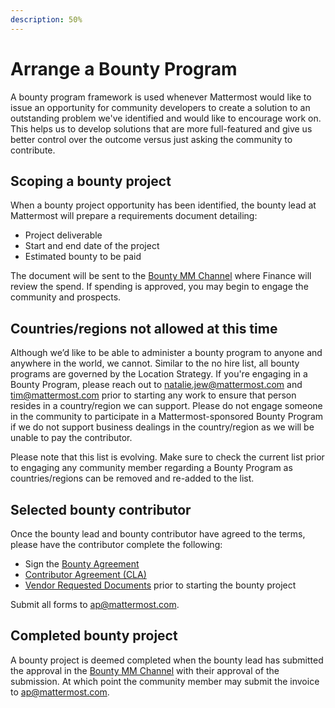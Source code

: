 ```yaml
---
description: 50%
---
```


# Arrange a Bounty Program

A bounty program framework is used whenever Mattermost would like to issue an opportunity for community developers to create a solution to an outstanding problem we've identified and would like to encourage work on. This helps us to develop solutions that are more full-featured and give us better control over the outcome versus just asking the community to contribute.

## Scoping a bounty project

When a bounty project opportunity has been identified, the bounty lead at Mattermost will prepare a requirements document detailing:

* Project deliverable
* Start and end date of the project
* Estimated bounty to be paid

The document will be sent to the [Bounty MM Channel](https://community.mattermost.com/private-core/channels/developer-bounty-program) where Finance will review the spend. If spending is approved, you may begin to engage the community and prospects.

## Countries/regions not allowed at this time

Although we’d like to be able to administer a bounty program to anyone and anywhere in the world, we cannot. Similar to the no hire list, all bounty programs are governed by the Location Strategy. If you're engaging in a Bounty Program, please reach out to [natalie.jew@mattermost.com](mailto:natalie.jew@mattermost.com) and [tim@mattermost.com](mailto:tim@mattermost.com) prior to starting any work to ensure that person resides in a country/region we can support. Please do not engage someone in the community to participate in a Mattermost-sponsored Bounty Program if we do not support business dealings in the country/region as we will be unable to pay the contributor.

Please note that this list is evolving. Make sure to check the current list prior to engaging any community member regarding a Bounty Program as countries/regions can be removed and re-added to the list.

## Selected bounty contributor

Once the bounty lead and bounty contributor have agreed to the terms, please have the contributor complete the following:

* Sign the [Bounty Agreement](https://docs.google.com/forms/d/e/1FAIpQLSf6LkK3uWV6-4rE5bM0lqGKynrfBpbRAg6aOOzpyKP_Ec2dJg/viewform?usp=sf_link)
* [Contributor Agreement \(CLA\)](https://mattermost.org/mattermost-contributor-agreement/)
* [Vendor Requested Documents](https://handbook.mattermost.com/operations/finance/spending-company-money/procurement/how-to-on-board-as-a-vendor#new-vendor-or-contractor) prior to starting the bounty project

Submit all forms to [ap@mattermost.com](mailto:ap@mattermost.com).

## Completed bounty project

A bounty project is deemed completed when the bounty lead has submitted the approval in the [Bounty MM Channel](https://community-release.mattermost.com/private-core/channels/developer-bounty-program) with their approval of the submission. At which point the community member may submit the invoice to [ap@mattermost.com](mailto:ap@mattermost.com).


